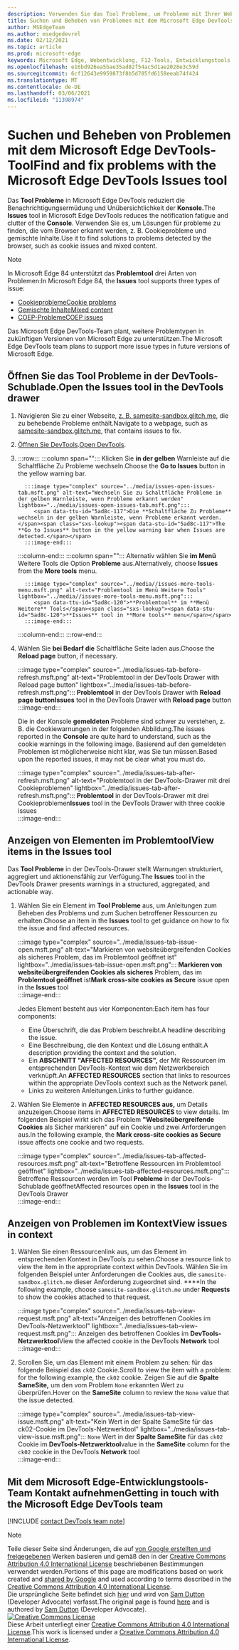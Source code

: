 ```yaml
---
description: Verwenden Sie das Tool Probleme, um Probleme mit Ihrer Website zu finden und zu beheben.
title: Suchen und Beheben von Problemen mit dem Microsoft Edge DevTools-Tool
author: MSEdgeTeam
ms.author: msedgedevrel
ms.date: 02/12/2021
ms.topic: article
ms.prod: microsoft-edge
keywords: Microsoft Edge, Webentwicklung, F12-Tools, Entwicklungstools
ms.openlocfilehash: e16bd926ea5bae35ad82f54ac5d1ae2028e3c59d
ms.sourcegitcommit: 6cf12643e9959873f8b5d785fd6158eeab74f424
ms.translationtype: MT
ms.contentlocale: de-DE
ms.lasthandoff: 03/06/2021
ms.locfileid: "11398974"
---
```

<!-- Copyright Sam Dutton 

   Licensed under the Apache License, Version 2.0 (the "License");
   you may not use this file except in compliance with the License.
   You may obtain a copy of the License at

       https://www.apache.org/licenses/LICENSE-2.0

   Unless required by applicable law or agreed to in writing, software
   distributed under the License is distributed on an "AS IS" BASIS,
   WITHOUT WARRANTIES OR CONDITIONS OF ANY KIND, either express or implied.
   See the License for the specific language governing permissions and
   limitations under the License.  -->  

# <a name="find-and-fix-problems-with-the-microsoft-edge-devtools-issues-tool"></a><span data-ttu-id="5ad8c-104">Suchen und Beheben von Problemen mit dem Microsoft Edge DevTools-Tool</span><span class="sxs-lookup"><span data-stu-id="5ad8c-104">Find and fix problems with the Microsoft Edge DevTools Issues tool</span></span>  

<span data-ttu-id="5ad8c-105">Das **Tool Probleme** in Microsoft Edge DevTools reduziert die Benachrichtigungsermüdung und Unübersichtlichkeit der **Konsole.**</span><span class="sxs-lookup"><span data-stu-id="5ad8c-105">The **Issues** tool in Microsoft Edge DevTools reduces the notification fatigue and clutter of the **Console**.</span></span>  <span data-ttu-id="5ad8c-106">Verwenden Sie es, um Lösungen für probleme zu finden, die vom Browser erkannt werden, z. B. Cookieprobleme und gemischte Inhalte.</span><span class="sxs-lookup"><span data-stu-id="5ad8c-106">Use it to find solutions to problems detected by the browser, such as cookie issues and mixed content.</span></span>  

> [!NOTE]
> <span data-ttu-id="5ad8c-107">In Microsoft Edge 84 unterstützt das **Problemtool** drei Arten von Problemen:</span><span class="sxs-lookup"><span data-stu-id="5ad8c-107">In Microsoft Edge 84, the **Issues** tool supports three types of issue:</span></span>  
> *   [<span data-ttu-id="5ad8c-108">Cookieprobleme</span><span class="sxs-lookup"><span data-stu-id="5ad8c-108">Cookie problems</span></span>][MDNSameSiteCookies]  
> *   [<span data-ttu-id="5ad8c-109">Gemischte Inhalte</span><span class="sxs-lookup"><span data-stu-id="5ad8c-109">Mixed content</span></span>][MDNMixedContent]  
> *   [<span data-ttu-id="5ad8c-110">COEP-Probleme</span><span class="sxs-lookup"><span data-stu-id="5ad8c-110">COEP issues</span></span>][W3CCOEPSpec]
> 
> <span data-ttu-id="5ad8c-111">Das Microsoft Edge DevTools-Team plant, weitere Problemtypen in zukünftigen Versionen von Microsoft Edge zu unterstützen.</span><span class="sxs-lookup"><span data-stu-id="5ad8c-111">The Microsoft Edge DevTools team plans to support more issue types in future versions of Microsoft Edge.</span></span>  

## <a name="open-the-issues-tool-in-the-devtools-drawer"></a><span data-ttu-id="5ad8c-112">Öffnen Sie das Tool Probleme in der DevTools-Schublade.</span><span class="sxs-lookup"><span data-stu-id="5ad8c-112">Open the Issues tool in the DevTools drawer</span></span>  

1.  <span data-ttu-id="5ad8c-113">Navigieren Sie zu einer Webseite, [z. B. samesite-sandbox.glitch.me][GlitchSamesiteSandbox], die zu behebende Probleme enthält.</span><span class="sxs-lookup"><span data-stu-id="5ad8c-113">Navigate to a webpage, such as [samesite-sandbox.glitch.me][GlitchSamesiteSandbox], that contains issues to fix.</span></span>  
1.  <span data-ttu-id="5ad8c-114">[Öffnen Sie DevTools][DevtoolsOpen].</span><span class="sxs-lookup"><span data-stu-id="5ad8c-114">[Open DevTools][DevtoolsOpen].</span></span>  
1.  :::row:::
       :::column span="":::
          <span data-ttu-id="5ad8c-115">Klicken Sie **in der gelben** Warnleiste auf die Schaltfläche Zu Probleme wechseln.</span><span class="sxs-lookup"><span data-stu-id="5ad8c-115">Choose the **Go to Issues** button in the yellow warning bar.</span></span>  
          
          :::image type="complex" source="../media/issues-open-issues-tab.msft.png" alt-text="Wechseln Sie zu Schaltfläche Probleme in der gelben Warnleiste, wenn Probleme erkannt werden" lightbox="../media/issues-open-issues-tab.msft.png":::
             <span data-ttu-id="5ad8c-117">Die **Schaltfläche Zu Probleme** wechseln in der gelben Warnleiste, wenn Probleme erkannt werden.</span><span class="sxs-lookup"><span data-stu-id="5ad8c-117">The **Go to Issues** button in the yellow warning bar when Issues are detected.</span></span>  
          :::image-end:::  
       :::column-end:::
       :::column span="":::
          <span data-ttu-id="5ad8c-118">Alternativ wählen Sie **im Menü** Weitere Tools die Option **Probleme** aus.</span><span class="sxs-lookup"><span data-stu-id="5ad8c-118">Alternatively, choose **Issues** from the **More tools** menu.</span></span>  
          
          :::image type="complex" source="../media//issues-more-tools-menu.msft.png" alt-text="Problemtool im Menü Weitere Tools" lightbox="../media//issues-more-tools-menu.msft.png":::
             <span data-ttu-id="5ad8c-120">**Problemtool** im **Menü Weitere** Tools</span><span class="sxs-lookup"><span data-stu-id="5ad8c-120">**Issues** tool in **More tools** menu</span></span>  
          :::image-end:::  
       :::column-end:::
    :::row-end:::
    
1.  <span data-ttu-id="5ad8c-121">Wählen Sie **bei Bedarf die** Schaltfläche Seite laden aus.</span><span class="sxs-lookup"><span data-stu-id="5ad8c-121">Choose the **Reload page** button, if necessary.</span></span>  
    
    :::image type="complex" source="../media/issues-tab-before-refresh.msft.png" alt-text="Problemtool in der DevTools Drawer with Reload page button" lightbox="../media/issues-tab-before-refresh.msft.png":::
       <span data-ttu-id="5ad8c-123">**Problemtool** in der DevTools Drawer with **Reload page button**</span><span class="sxs-lookup"><span data-stu-id="5ad8c-123">**Issues** tool in the DevTools Drawer with **Reload page** button</span></span>  
    :::image-end:::  

    <span data-ttu-id="5ad8c-124">Die in der Konsole **gemeldeten** Probleme sind schwer zu verstehen, z. B. die Cookiewarnungen in der folgenden Abbildung.</span><span class="sxs-lookup"><span data-stu-id="5ad8c-124">The issues reported in the **Console** are quite hard to understand, such as the cookie warnings in the following image.</span></span>  <span data-ttu-id="5ad8c-125">Basierend auf den gemeldeten Problemen ist möglicherweise nicht klar, was Sie tun müssen.</span><span class="sxs-lookup"><span data-stu-id="5ad8c-125">Based upon the reported issues, it may not be clear what you must do.</span></span>  
    
    :::image type="complex" source="../media/issues-tab-after-refresh.msft.png" alt-text="Problemtool in der DevTools-Drawer mit drei Cookieproblemen" lightbox="../media/issues-tab-after-refresh.msft.png":::
       <span data-ttu-id="5ad8c-127">**Problemtool** in der DevTools-Drawer mit drei Cookieproblemen</span><span class="sxs-lookup"><span data-stu-id="5ad8c-127">**Issues** tool in the DevTools Drawer with three cookie issues</span></span>  
    :::image-end:::  
    
## <a name="view-items-in-the-issues-tool"></a><span data-ttu-id="5ad8c-128">Anzeigen von Elementen im Problemtool</span><span class="sxs-lookup"><span data-stu-id="5ad8c-128">View items in the Issues tool</span></span>  

<span data-ttu-id="5ad8c-129">Das **Tool Probleme** in der DevTools-Drawer stellt Warnungen strukturiert, aggregiert und aktionensfähig zur Verfügung.</span><span class="sxs-lookup"><span data-stu-id="5ad8c-129">The **Issues** tool in the DevTools Drawer presents warnings in a structured, aggregated, and actionable way.</span></span>  

1.  <span data-ttu-id="5ad8c-130">Wählen Sie ein Element im **Tool Probleme** aus, um Anleitungen zum Beheben des Problems und zum Suchen betroffener Ressourcen zu erhalten.</span><span class="sxs-lookup"><span data-stu-id="5ad8c-130">Choose an item in the **Issues** tool to get guidance on how to fix the issue and find affected resources.</span></span>  
    
    :::image type="complex" source="../media/issues-tab-issue-open.msft.png" alt-text="Markieren von websiteübergreifenden Cookies als sicheres Problem, das im Problemtool geöffnet ist" lightbox="../media/issues-tab-issue-open.msft.png":::
       <span data-ttu-id="5ad8c-132">**Markieren von websiteübergreifenden Cookies als sicheres** Problem, das im **Problemtool geöffnet** ist</span><span class="sxs-lookup"><span data-stu-id="5ad8c-132">**Mark cross-site cookies as Secure** issue open in the **Issues** tool</span></span>  
    :::image-end:::  
    
    <span data-ttu-id="5ad8c-133">Jedes Element besteht aus vier Komponenten:</span><span class="sxs-lookup"><span data-stu-id="5ad8c-133">Each item has four components:</span></span>  
    
    *   <span data-ttu-id="5ad8c-134">Eine Überschrift, die das Problem beschreibt.</span><span class="sxs-lookup"><span data-stu-id="5ad8c-134">A headline describing the issue.</span></span>  
    *   <span data-ttu-id="5ad8c-135">Eine Beschreibung, die den Kontext und die Lösung enthält.</span><span class="sxs-lookup"><span data-stu-id="5ad8c-135">A description providing the context and the solution.</span></span>  
    *   <span data-ttu-id="5ad8c-136">Ein **ABSCHNITT "AFFECTED RESOURCES",** der Mit Ressourcen im entsprechenden DevTools-Kontext wie dem Netzwerkbereich verknüpft.</span><span class="sxs-lookup"><span data-stu-id="5ad8c-136">An **AFFECTED RESOURCES** section that links to resources within the appropriate DevTools context such as the Network panel.</span></span>  
    *   <span data-ttu-id="5ad8c-137">Links zu weiteren Anleitungen.</span><span class="sxs-lookup"><span data-stu-id="5ad8c-137">Links to further guidance.</span></span>  
    
1.  <span data-ttu-id="5ad8c-138">Wählen Sie Elemente in **AFFECTED RESOURCES aus,** um Details anzuzeigen.</span><span class="sxs-lookup"><span data-stu-id="5ad8c-138">Choose items in **AFFECTED RESOURCES** to view details.</span></span>  <span data-ttu-id="5ad8c-139">Im folgenden Beispiel wirkt sich das Problem **"Websiteübergreifende Cookies** als Sicher markieren" auf ein Cookie und zwei Anforderungen aus.</span><span class="sxs-lookup"><span data-stu-id="5ad8c-139">In the following example, the **Mark cross-site cookies as Secure** issue affects one cookie and two requests.</span></span>  
    
    :::image type="complex" source="../media/issues-tab-affected-resources.msft.png" alt-text="Betroffene Ressourcen im Problemtool geöffnet" lightbox="../media/issues-tab-affected-resources.msft.png":::
       <span data-ttu-id="5ad8c-141">Betroffene Ressourcen werden im Tool **Probleme** in der DevTools-Schublade geöffnet</span><span class="sxs-lookup"><span data-stu-id="5ad8c-141">Affected resources open in the **Issues** tool in the DevTools Drawer</span></span>  
    :::image-end:::  
    
## <a name="view-issues-in-context"></a><span data-ttu-id="5ad8c-142">Anzeigen von Problemen im Kontext</span><span class="sxs-lookup"><span data-stu-id="5ad8c-142">View issues in context</span></span>  

1.  <span data-ttu-id="5ad8c-143">Wählen Sie einen Ressourcenlink aus, um das Element im entsprechenden Kontext in DevTools zu sehen.</span><span class="sxs-lookup"><span data-stu-id="5ad8c-143">Choose a resource link to view the item in the appropriate context within DevTools.</span></span>  <span data-ttu-id="5ad8c-144">Wählen Sie im folgenden Beispiel unter Anforderungen die Cookies aus, die `samesite-sandbox.glitch.me` dieser Anforderung zugeordnet sind. \*\*\*\*</span><span class="sxs-lookup"><span data-stu-id="5ad8c-144">In the following example, choose `samesite-sandbox.glitch.me` under **Requests** to show the cookies attached to that request.</span></span>  
    
    :::image type="complex" source="../media/issues-tab-view-request.msft.png" alt-text="Anzeigen des betroffenen Cookies im DevTools-Netzwerktool" lightbox="../media/issues-tab-view-request.msft.png":::
       <span data-ttu-id="5ad8c-146">Anzeigen des betroffenen Cookies im **DevTools-Netzwerktool**</span><span class="sxs-lookup"><span data-stu-id="5ad8c-146">View the affected cookie in the DevTools **Network** tool</span></span>  
    :::image-end:::  

1.  <span data-ttu-id="5ad8c-147">Scrollen Sie, um das Element mit einem Problem zu sehen: für das folgende Beispiel das `ck02` Cookie.</span><span class="sxs-lookup"><span data-stu-id="5ad8c-147">Scroll to view the item with a problem:  for the following example, the `ck02` cookie.</span></span>  <span data-ttu-id="5ad8c-148">Zeigen Sie auf die **Spalte SameSite,** um den vom Problem `None` erkannten Wert zu überprüfen.</span><span class="sxs-lookup"><span data-stu-id="5ad8c-148">Hover on the **SameSite** column to review the `None` value that the issue detected.</span></span>  
    
    :::image type="complex" source="../media/issues-tab-view-issue.msft.png" alt-text="Kein Wert in der Spalte SameSite für das ck02-Cookie im DevTools-Netzwerktool" lightbox="../media/issues-tab-view-issue.msft.png":::
       `None` <span data-ttu-id="5ad8c-150">Wert in der **Spalte SameSite** für das `ck02` Cookie im **DevTools-Netzwerktool**</span><span class="sxs-lookup"><span data-stu-id="5ad8c-150">value in the **SameSite** column for the `ck02` cookie in the DevTools **Network** tool</span></span>  
    :::image-end:::  

## <a name="getting-in-touch-with-the-microsoft-edge-devtools-team"></a><span data-ttu-id="5ad8c-151">Mit dem Microsoft Edge-Entwicklungstools-Team Kontakt aufnehmen</span><span class="sxs-lookup"><span data-stu-id="5ad8c-151">Getting in touch with the Microsoft Edge DevTools team</span></span>  

[!INCLUDE [contact DevTools team note](../includes/contact-devtools-team-note.md)]  

<!-- links -->  

[DevtoolsOpen]: ../open/index.md "Öffnen Sie Microsoft Edge DevTools | Microsoft Docs"  

[GlitchSamesiteSandbox]: https://samesite-sandbox.glitch.me "SameSite-Cookietests | Glitch"  

[MDNSameSiteCookies]: https://developer.mozilla.org/docs/Web/HTTP/Headers/Set-Cookie/SameSite "SameSite-Cookies | MDN"  
[MDNMixedContent]: https://developer.mozilla.org/docs/Web/Security/Mixed_content "Gemischte | MDN"  

[W3CCOEPSpec]: https://wicg.github.io/cross-origin-embedder-policy "Cross-Origin Embedder Policy | Web Incubator Community Group"  

> [!NOTE]
> <span data-ttu-id="5ad8c-157">Teile dieser Seite sind Änderungen, die auf [von Google erstellten und freigegebenen][GoogleSitePolicies] Werken basieren und gemäß den in der [Creative Commons Attribution 4.0 International License][CCA4IL] beschriebenen Bestimmungen verwendet werden.</span><span class="sxs-lookup"><span data-stu-id="5ad8c-157">Portions of this page are modifications based on work created and [shared by Google][GoogleSitePolicies] and used according to terms described in the [Creative Commons Attribution 4.0 International License][CCA4IL].</span></span>  
> <span data-ttu-id="5ad8c-158">Die ursprüngliche Seite befindet sich [hier](https://developers.google.com/web/tools/chrome-devtools/issues/index) und wird von [Sam Dutton][SamDutton] \(Developer Advocate\) verfasst.</span><span class="sxs-lookup"><span data-stu-id="5ad8c-158">The original page is found [here](https://developers.google.com/web/tools/chrome-devtools/issues/index) and is authored by [Sam Dutton][SamDutton] \(Developer Advocate\).</span></span>  
[![Creative Commons License][CCby4Image]][CCA4IL]  
<span data-ttu-id="5ad8c-160">Diese Arbeit unterliegt einer [Creative Commons Attribution 4.0 International License][CCA4IL].</span><span class="sxs-lookup"><span data-stu-id="5ad8c-160">This work is licensed under a [Creative Commons Attribution 4.0 International License][CCA4IL].</span></span>  

[CCA4IL]: https://creativecommons.org/licenses/by/4.0  
[CCby4Image]: https://i.creativecommons.org/l/by/4.0/88x31.png  
[GoogleSitePolicies]: https://developers.google.com/terms/site-policies  
[KayceBasques]: https://developers.google.com/web/resources/contributors/kaycebasques  
[SamDutton]: https://developers.google.com/web/resources/contributors/samdutton  
